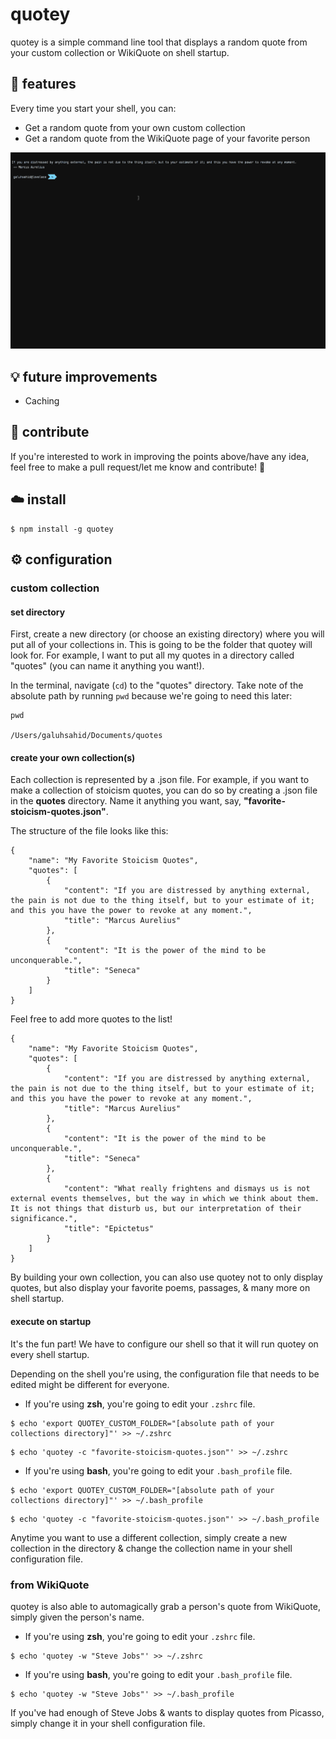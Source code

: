# quotey

quotey is a simple command line tool that displays a random quote from your custom collection or WikiQuote on shell startup. 

## 📜 features
Every time you start your shell, you can:

- Get a random quote from your own custom collection
- Get a random quote from the WikiQuote page of your favorite person

![quotey](https://raw.githubusercontent.com/galuhsahid/quotey/master/screencap.gif)

## 💡 future improvements
- Caching

## 💭 contribute
If you're interested to work in improving the points above/have any idea, feel free to make a pull request/let me know and contribute! 🙏

## ☁️ install

```
$ npm install -g quotey
```

## ⚙ configuration

### custom collection

#### set directory

First, create a new directory (or choose an existing directory) where you will put all of your collections in. This is going to be the folder that quotey will look for. For example, I want to put all my quotes in a directory called "quotes" (you can name it anything you want!).

In the terminal, navigate (`cd`) to the "quotes" directory. Take note of the absolute path by running `pwd` because we're going to need this later:

```
pwd

/Users/galuhsahid/Documents/quotes
```

#### create your own collection(s)

Each collection is represented by a .json file. For example, if you want to make a collection of stoicism quotes, you can do so by creating a .json file in the **quotes** directory. Name it anything you want, say, **"favorite-stoicism-quotes.json"**.

The structure of the file looks like this:

```
{
    "name": "My Favorite Stoicism Quotes",
    "quotes": [
        {
            "content": "If you are distressed by anything external, the pain is not due to the thing itself, but to your estimate of it; and this you have the power to revoke at any moment.", 
            "title": "Marcus Aurelius" 
        },
        {
            "content": "It is the power of the mind to be unconquerable.", 
            "title": "Seneca" 
        }
    ]
}
```

Feel free to add more quotes to the list!

```
{
    "name": "My Favorite Stoicism Quotes",
    "quotes": [
        {
            "content": "If you are distressed by anything external, the pain is not due to the thing itself, but to your estimate of it; and this you have the power to revoke at any moment.", 
            "title": "Marcus Aurelius" 
        },
        {
            "content": "It is the power of the mind to be unconquerable.", 
            "title": "Seneca" 
        },
        {
            "content": "What really frightens and dismays us is not external events themselves, but the way in which we think about them. It is not things that disturb us, but our interpretation of their significance.", 
            "title": "Epictetus" 
        }
    ]
}
```

By building your own collection, you can also use quotey not to only display quotes, but also display your favorite poems, passages, &amp; many more on shell startup.

#### execute on startup

It's the fun part! We have to configure our shell so that it will run quotey on every shell startup.

Depending on the shell you're using, the configuration file that needs to be edited might be different for everyone. 

- If you're using **zsh**, you're going to edit your `.zshrc` file.

```
$ echo 'export QUOTEY_CUSTOM_FOLDER="[absolute path of your collections directory]"' >> ~/.zshrc
```

```
$ echo 'quotey -c "favorite-stoicism-quotes.json"' >> ~/.zshrc
```


- If you're using **bash**, you're going to edit your `.bash_profile` file.

```
$ echo 'export QUOTEY_CUSTOM_FOLDER="[absolute path of your collections directory]"' >> ~/.bash_profile
```

```
$ echo 'quotey -c "favorite-stoicism-quotes.json"' >> ~/.bash_profile
```

Anytime you want to use a different collection, simply create a new collection in the directory &amp; change the collection name in your shell configuration file.

### from WikiQuote

quotey is also able to automagically grab a person's quote from WikiQuote, simply given the person's name.

- If you're using **zsh**, you're going to edit your `.zshrc` file.

```
$ echo 'quotey -w "Steve Jobs"' >> ~/.zshrc
```

- If you're using **bash**, you're going to edit your `.bash_profile` file.

```
$ echo 'quotey -w "Steve Jobs"' >> ~/.bash_profile
```

If you've had enough of Steve Jobs &amp; wants to display quotes from Picasso, simply change it in your shell configuration file.
